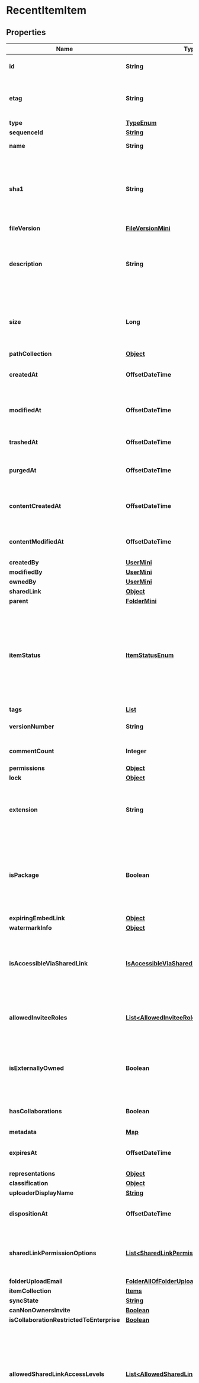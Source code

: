 

# RecentItemItem


## Properties

| Name | Type | Description | Notes |
|------------ | ------------- | ------------- | -------------|
|**id** | **String** | The unique identifier for this web link |  |
|**etag** | **String** | The entity tag of this web link. Used with &#x60;If-Match&#x60; headers. |  [optional] |
|**type** | [**TypeEnum**](#TypeEnum) | &#x60;web_link&#x60; |  |
|**sequenceId** | [**String**](String.md) |  |  [optional] |
|**name** | **String** | The name of the web link |  [optional] |
|**sha1** | **String** | The SHA1 hash of the file. This can be used to compare the contents of a file on Box with a local file. |  [optional] |
|**fileVersion** | [**FileVersionMini**](FileVersionMini.md) |  |  [optional] |
|**description** | **String** | The description accompanying the web link. This is visible within the Box web application. |  [optional] |
|**size** | **Long** | The folder size in bytes.  Be careful parsing this integer as its value can get very large. |  [optional] |
|**pathCollection** | [**Object**](Object.md) |  |  [optional] |
|**createdAt** | **OffsetDateTime** | When this file was created on Box’s servers. |  [optional] |
|**modifiedAt** | **OffsetDateTime** | When this file was last updated on the Box servers. |  [optional] |
|**trashedAt** | **OffsetDateTime** | When this file was moved to the trash. |  [optional] |
|**purgedAt** | **OffsetDateTime** | When this file will be permanently deleted. |  [optional] |
|**contentCreatedAt** | **OffsetDateTime** | The date and time at which this folder was originally created. |  [optional] |
|**contentModifiedAt** | **OffsetDateTime** | The date and time at which this folder was last updated. |  [optional] |
|**createdBy** | [**UserMini**](UserMini.md) |  |  [optional] |
|**modifiedBy** | [**UserMini**](UserMini.md) |  |  [optional] |
|**ownedBy** | [**UserMini**](UserMini.md) |  |  [optional] |
|**sharedLink** | [**Object**](Object.md) |  |  [optional] |
|**parent** | [**FolderMini**](FolderMini.md) |  |  [optional] |
|**itemStatus** | [**ItemStatusEnum**](#ItemStatusEnum) | Whether this item is deleted or not. Values include &#x60;active&#x60;, &#x60;trashed&#x60; if the file has been moved to the trash, and &#x60;deleted&#x60; if the file has been permanently deleted |  [optional] |
|**tags** | [**List**](List.md) |  |  [optional] |
|**versionNumber** | **String** | The version number of this file |  [optional] |
|**commentCount** | **Integer** | The number of comments on this file |  [optional] |
|**permissions** | [**Object**](Object.md) |  |  [optional] |
|**lock** | [**Object**](Object.md) |  |  [optional] |
|**extension** | **String** | Indicates the (optional) file extension for this file. By default, this is set to an empty string. |  [optional] |
|**isPackage** | **Boolean** | Indicates if the file is a package. Packages are commonly used by Mac Applications and can include iWork files. |  [optional] |
|**expiringEmbedLink** | [**Object**](Object.md) |  |  [optional] |
|**watermarkInfo** | [**Object**](Object.md) |  |  [optional] |
|**isAccessibleViaSharedLink** | [**IsAccessibleViaSharedLinkEnum**](#IsAccessibleViaSharedLinkEnum) | Specifies if the folder can be accessed with the direct shared link or a shared link to a parent folder. |  [optional] |
|**allowedInviteeRoles** | [**List&lt;AllowedInviteeRolesEnum&gt;**](#List&lt;AllowedInviteeRolesEnum&gt;) | A list of the types of roles that user can be invited at when sharing this folder. |  [optional] |
|**isExternallyOwned** | **Boolean** | Specifies if this folder is owned by a user outside of the authenticated enterprise. |  [optional] |
|**hasCollaborations** | **Boolean** | Specifies if this folder has any other collaborators. |  [optional] |
|**metadata** | [**Map**](Map.md) |  |  [optional] |
|**expiresAt** | **OffsetDateTime** | When the file will automatically be deleted |  [optional] |
|**representations** | [**Object**](Object.md) |  |  [optional] |
|**classification** | [**Object**](Object.md) |  |  [optional] |
|**uploaderDisplayName** | [**String**](String.md) |  |  [optional] |
|**dispositionAt** | **OffsetDateTime** | The retention expiration timestamp for the given file |  [optional] |
|**sharedLinkPermissionOptions** | [**List&lt;SharedLinkPermissionOptionsEnum&gt;**](#List&lt;SharedLinkPermissionOptionsEnum&gt;) | A list of the types of roles that user can be invited at when sharing this file. |  [optional] |
|**folderUploadEmail** | [**FolderAllOfFolderUploadEmail**](FolderAllOfFolderUploadEmail.md) |  |  [optional] |
|**itemCollection** | [**Items**](Items.md) |  |  [optional] |
|**syncState** | [**String**](String.md) |  |  [optional] |
|**canNonOwnersInvite** | [**Boolean**](Boolean.md) |  |  [optional] |
|**isCollaborationRestrictedToEnterprise** | [**Boolean**](Boolean.md) |  |  [optional] |
|**allowedSharedLinkAccessLevels** | [**List&lt;AllowedSharedLinkAccessLevelsEnum&gt;**](#List&lt;AllowedSharedLinkAccessLevelsEnum&gt;) | A list of access levels that are available for this folder.  For some folders, like the root folder, this will always be an empty list as sharing is not allowed at that level. |  [optional] |
|**canNonOwnersViewCollaborators** | **Boolean** | Specifies if collaborators who are not owners of this folder are restricted from viewing other collaborations on this folder.  It also restricts non-owners from inviting new collaborators. |  [optional] |
|**url** | **String** | The URL this web link points to |  [optional] |



## Enum: TypeEnum

| Name | Value |
|---- | -----|
| WEB_LINK | &quot;web_link&quot; |



## Enum: ItemStatusEnum

| Name | Value |
|---- | -----|
| ACTIVE | &quot;active&quot; |
| TRASHED | &quot;trashed&quot; |
| DELETED | &quot;deleted&quot; |



## Enum: IsAccessibleViaSharedLinkEnum

| Name | Value |
|---- | -----|
| TRUE | &quot;true&quot; |
| FALSE | &quot;false&quot; |



## Enum: List&lt;AllowedInviteeRolesEnum&gt;

| Name | Value |
|---- | -----|
| EDITOR | &quot;editor&quot; |
| VIEWER | &quot;viewer&quot; |
| PREVIEWER | &quot;previewer&quot; |
| UPLOADER | &quot;uploader&quot; |
| PREVIEWER_UPLOADER | &quot;previewer uploader&quot; |
| VIEWER_UPLOADER | &quot;viewer uploader&quot; |
| CO_OWNER | &quot;co-owner&quot; |



## Enum: List&lt;SharedLinkPermissionOptionsEnum&gt;

| Name | Value |
|---- | -----|
| PREVIEW | &quot;can_preview&quot; |
| DOWNLOAD | &quot;can_download&quot; |
| EDIT | &quot;can_edit&quot; |



## Enum: List&lt;AllowedSharedLinkAccessLevelsEnum&gt;

| Name | Value |
|---- | -----|
| OPEN | &quot;open&quot; |
| COMPANY | &quot;company&quot; |
| COLLABORATORS | &quot;collaborators&quot; |



